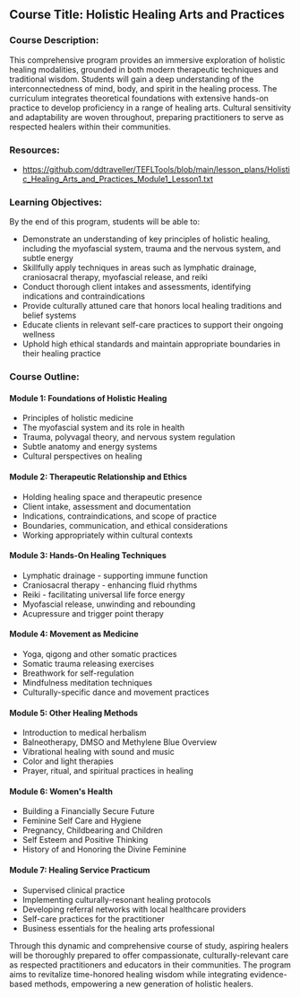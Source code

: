 ## **Course Title: Holistic Healing Arts and Practices**

### **Course Description:**

This comprehensive program provides an immersive exploration of holistic healing modalities, grounded in both modern therapeutic techniques and traditional wisdom. Students will gain a deep understanding of the interconnectedness of mind, body, and spirit in the healing process. The curriculum integrates theoretical foundations with extensive hands-on practice to develop proficiency in a range of healing arts. Cultural sensitivity and adaptability are woven throughout, preparing practitioners to serve as respected healers within their communities.

### **Resources:**
- https://github.com/ddtraveller/TEFLTools/blob/main/lesson_plans/Holistic_Healing_Arts_and_Practices_Module1_Lesson1.txt

### **Learning Objectives:**

By the end of this program, students will be able to:
- Demonstrate an understanding of key principles of holistic healing, including the myofascial system, trauma and the nervous system, and subtle energy
- Skillfully apply techniques in areas such as lymphatic drainage, craniosacral therapy, myofascial release, and reiki 
- Conduct thorough client intakes and assessments, identifying indications and contraindications 
- Provide culturally attuned care that honors local healing traditions and belief systems
- Educate clients in relevant self-care practices to support their ongoing wellness
- Uphold high ethical standards and maintain appropriate boundaries in their healing practice

### **Course Outline:**

#### **Module 1: Foundations of Holistic Healing**
- Principles of holistic medicine 
- The myofascial system and its role in health
- Trauma, polyvagal theory, and nervous system regulation 
- Subtle anatomy and energy systems
- Cultural perspectives on healing

#### **Module 2: Therapeutic Relationship and Ethics**
- Holding healing space and therapeutic presence
- Client intake, assessment and documentation
- Indications, contraindications, and scope of practice
- Boundaries, communication, and ethical considerations
- Working appropriately within cultural contexts

#### **Module 3: Hands-On Healing Techniques**
- Lymphatic drainage - supporting immune function 
- Craniosacral therapy - enhancing fluid rhythms
- Reiki - facilitating universal life force energy
- Myofascial release, unwinding and rebounding
- Acupressure and trigger point therapy

#### **Module 4: Movement as Medicine**
- Yoga, qigong and other somatic practices 
- Somatic trauma releasing exercises
- Breathwork for self-regulation
- Mindfulness meditation techniques
- Culturally-specific dance and movement practices

#### **Module 5: Other Healing Methods**
- Introduction to medical herbalism 
- Balneotherapy, DMSO and Methylene Blue Overview
- Vibrational healing with sound and music
- Color and light therapies 
- Prayer, ritual, and spiritual practices in healing

#### **Module 6: Women's Health**
- Building a Financially Secure Future
- Feminine Self Care and Hygiene
- Pregnancy, Childbearing and Children
- Self Esteem and Positive Thinking
- History of and Honoring the Divine Feminine

#### **Module 7: Healing Service Practicum**
- Supervised clinical practice 
- Implementing culturally-resonant healing protocols
- Developing referral networks with local healthcare providers
- Self-care practices for the practitioner
- Business essentials for the healing arts professional

Through this dynamic and comprehensive course of study, aspiring healers will be thoroughly prepared to offer compassionate, culturally-relevant care as respected practitioners and educators in their communities. The program aims to revitalize time-honored healing wisdom while integrating evidence-based methods, empowering a new generation of holistic healers.